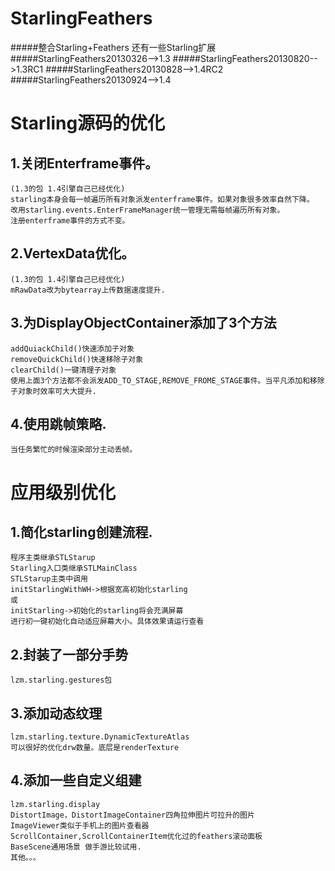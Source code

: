 StarlingFeathers
================

#####整合Starling+Feathers 还有一些Starling扩展
#####StarlingFeathers20130326-->1.3
#####StarlingFeathers20130820-->1.3RC1
#####StarlingFeathers20130828-->1.4RC2
#####StarlingFeathers20130924-->1.4

Starling源码的优化
================

1.关闭Enterframe事件。
-------------------
    (1.3的包 1.4引擎自己已经优化)
	starling本身会每一帧遍历所有对象派发enterframe事件。如果对象很多效率自然下降。
	改用starling.events.EnterFrameManager统一管理无需每帧遍历所有对象。
	注册enterframe事件的方式不变。
2.VertexData优化。
----------------
    (1.3的包 1.4引擎自己已经优化)
	mRawData改为bytearray上传数据速度提升.
3.为DisplayObjectContainer添加了3个方法
-------------------------------------
	addQuiackChild()快速添加子对象
	removeQuickChild()快速移除子对象
	clearChild()一键清理子对象
	使用上面3个方法都不会派发ADD_TO_STAGE,REMOVE_FROME_STAGE事件。当平凡添加和移除子对象时效率可大大提升.
4.使用跳帧策略.
-------------
	当任务繁忙的时候渲染部分主动丢帧。
					
应用级别优化
==========

1.简化starling创建流程.
---------------------
	程序主类继承STLStarup
	Starling入口类继承STLMainClass
	STLStarup主类中调用
	initStarlingWithWH->根据宽高初始化starling
    或
	initStarling->初始化的starling将会充满屏幕
	进行初一键初始化自动适应屏幕大小。具体效果请运行查看

2.封装了一部分手势
---------------
	lzm.starling.gestures包
	
3.添加动态纹理
------------
	lzm.starling.texture.DynamicTextureAtlas
	可以很好的优化drw数量。底层是renderTexture

4.添加一些自定义组建
-----------------
	lzm.starling.display
	DistortImage，DistortImageContainer四角拉伸图片可拉升的图片
	ImageViewer类似于手机上的图片查看器
	ScrollContainer,ScrollContainerItem优化过的feathers滚动面板
	BaseScene通用场景 做手游比较试用.
	其他。。。